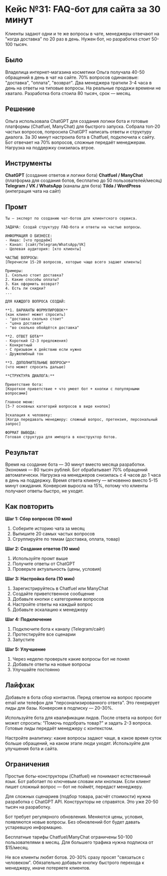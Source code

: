 # Кейс №31: FAQ-бот для сайта за 30 минут

Клиенты задают одни и те же вопросы в чате, менеджеры отвечают на "когда доставка" по 20 раз в день. Нужен бот, но разработка стоит 50-100 тысяч.

## Было

Владелица интернет-магазина косметики Ольга получала 40-50 обращений в день в чат на сайте. 70% вопросов одинаковые: "доставка", "оплата", "возврат". Два менеджера тратили 3-4 часа в день на ответы на типовые вопросы. На реальные продажи времени не хватало. Разработка бота стоила 80 тысяч, срок — месяц.

## Решение

Ольга использовала ChatGPT для создания логики бота и готовые платформы (Chatfuel, ManyChat) для быстрого запуска. Собрала топ-20 частых вопросов, попросила ChatGPT написать ответы и структуру диалога. За 30 минут настроила бота в Chatfuel, подключила к сайту. Бот отвечает на 70% вопросов, сложные передаёт менеджерам. Нагрузка на поддержку снизилась втрое.

## Инструменты

**ChatGPT** (создание ответов и логики бота)
**Chatfuel / ManyChat** (платформа для создания ботов, бесплатно до 50 пользователей/месяц)
**Telegram / VK / WhatsApp** (каналы для бота)
**Tilda / WordPress** (интеграция чата на сайт)

## Промт

```
Ты — эксперт по созданию чат-ботов для клиентского сервиса.

ЗАДАЧА: Создай структуру FAQ-бота и ответы на частые вопросы.

ИНФОРМАЦИЯ О БИЗНЕСЕ:
- Ниша: [что продаём]
- Канал: [сайт/Telegram/WhatsApp/VK]
- Целевая аудитория: [кто клиенты]

ЧАСТЫЕ ВОПРОСЫ:
[Перечисли 15-20 вопросов, которые чаще всего задают клиенты]

Примеры:
1. Сколько стоит доставка?
2. Какие способы оплаты?
3. Как оформить возврат?
4. Есть ли скидки?
...

ДЛЯ КАЖДОГО ВОПРОСА СОЗДАЙ:

**1. ВАРИАНТЫ ФОРМУЛИРОВОК**
(как клиент может спросить)
- "доставка сколько стоит"
- "цена доставки"
- "во сколько обойдётся доставка"

**2. ОТВЕТ БОТА**
- Короткий (2-3 предложения)
- Конкретный
- С призывом к действию если нужно
- Дружелюбный тон

**3. ДОПОЛНИТЕЛЬНЫЕ ВОПРОСЫ**
(что может спросить дальше)

**СТРУКТУРА ДИАЛОГА:**

Приветствие бота:
[Короткое приветствие + что умеет бот + кнопки с популярными вопросами]

Главное меню:
[5-7 основных категорий вопросов в виде кнопок]

Эскалация к человеку:
[Когда передавать менеджеру: сложный вопрос, претензия, персональный запрос]

ФОРМАТ ВЫВОДА:
Готовая структура для импорта в конструктор ботов.
```

## Результат

Время на создание бота — 30 минут вместо месяца разработки. Экономия — 80 тысяч рублей. Бот обрабатывает 70% обращений автоматически. Нагрузка на менеджеров снизилась с 4 часов до 1 часа в день на поддержку. Время ответа клиенту — мгновенно вместо 5-15 минут ожидания. Конверсия выросла на 15%, потому что клиенты получают ответы быстро, не уходят.

## Как повторить

**Шаг 1: Сбор вопросов (10 мин)**
1. Соберите историю чата за месяц
2. Выпишите 20 самых частых вопросов
3. Сгруппируйте по темам (доставка, оплата, товар)

**Шаг 2: Создание ответов (10 мин)**
1. Используйте промт выше
2. Получите ответы от ChatGPT
3. Проверьте актуальность (цены, условия)

**Шаг 3: Настройка бота (10 мин)**
1. Зарегистрируйтесь в Chatfuel или ManyChat
2. Создайте приветственное сообщение
3. Добавьте кнопки с категориями вопросов
4. Настройте ответы на каждый вопрос
5. Добавьте эскалацию к менеджеру

**Шаг 4: Подключение**
1. Подключите бота к каналу (Telegram/сайт)
2. Протестируйте все сценарии
3. Запустите

**Шаг 5: Улучшение**
1. Через неделю проверьте какие вопросы бот не понял
2. Добавьте ответы на новые вопросы
3. Улучшайте постоянно

## Лайфхак

Добавьте в бота сбор контактов. Перед ответом на вопрос просите email или телефон для "персонализированного ответа". Это генерирует лиды для базы. Конверсия в подписку — 20-30%.

Используйте бота для квалификации лидов. После ответа на вопрос бот может спросить: "Помочь подобрать товар?" и задать 2-3 вопроса. Готовые лиды передаёт менеджеру с контекстом.

Настройте аналитику: какие вопросы задают чаще, в какое время суток больше обращений, на каком этапе люди уходят. Используйте для улучшения бота и сайта.

## Ограничения

Простые боты-конструкторы (Chatfuel) не понимают естественный язык. Бот работает по ключевым словам или кнопкам. Если клиент пишет сложный вопрос — бот не поймёт, передаст менеджеру.

Для сложных сценариев (подбор товара, расчёт стоимости) нужна разработка с ChatGPT API. Конструкторы не справятся. Это уже 20-50 тысяч на разработку.

Бот требует регулярного обновления. Меняются цены, условия, появляются новые вопросы. Без обновлений бот будет давать устаревшую информацию.

Бесплатные тарифы Chatfuel/ManyChat ограничены 50-100 пользователями в месяц. Для большего трафика нужна подписка от $15/месяц.

Не все клиенты любят ботов. 20-30% сразу просят "связаться с человеком". Обязательно добавьте кнопку быстрого перехода к менеджеру, иначе потеряете клиентов.
